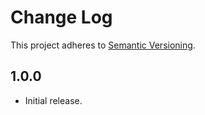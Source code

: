 # Change Log
This project adheres to [Semantic Versioning](https://semver.org/).

## 1.0.0
* Initial release.

